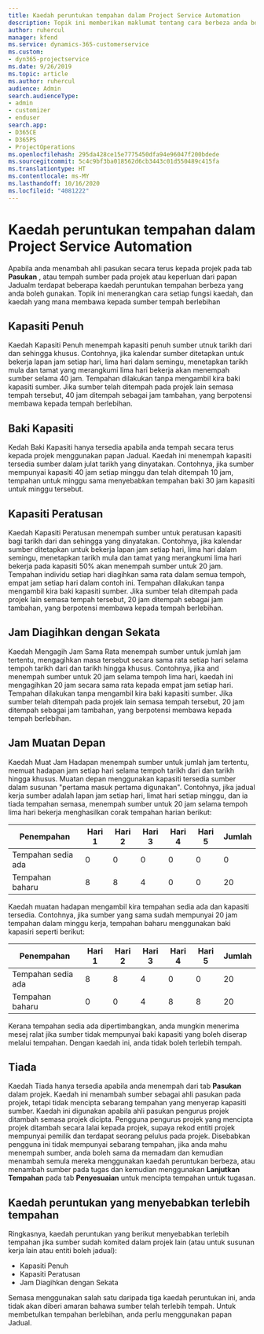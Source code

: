 ```yaml
---
title: Kaedah peruntukan tempahan dalam Project Service Automation
description: Topik ini memberikan maklumat tentang cara berbeza anda boleh tempah peruntukan.
author: ruhercul
manager: kfend
ms.service: dynamics-365-customerservice
ms.custom:
- dyn365-projectservice
ms.date: 9/26/2019
ms.topic: article
ms.author: ruhercul
audience: Admin
search.audienceType:
- admin
- customizer
- enduser
search.app:
- D365CE
- D365PS
- ProjectOperations
ms.openlocfilehash: 295da428ce15e7775450dfa94e96047f200bdede
ms.sourcegitcommit: 5c4c9bf3ba018562d6cb3443c01d550489c415fa
ms.translationtype: HT
ms.contentlocale: ms-MY
ms.lasthandoff: 10/16/2020
ms.locfileid: "4081222"
---
```

# <a name="booking-allocation-methods-in-project-service-automation"></a>Kaedah peruntukan tempahan dalam Project Service Automation

Apabila anda menambah ahli pasukan secara terus kepada projek pada tab **Pasukan** , atau tempah sumber pada projek atau keperluan dari papan Jadualm terdapat beberapa kaedah peruntukan tempahan berbeza yang anda boleh gunakan. Topik ini menerangkan cara setiap fungsi kaedah, dan kaedah yang mana membawa kepada sumber tempah berlebihan

## <a name="full-capacity"></a>Kapasiti Penuh 
Kaedah Kapasiti Penuh menempah kapasiti penuh sumber utnuk tarikh dari dan sehingga khusus. Contohnya, jika kalendar sumber ditetapkan untuk bekerja lapan jam setiap hari, lima hari dalam semingu, menetapkan tarikh mula dan tamat yang merangkumi lima hari bekerja akan menempah sumber selama 40 jam. Tempahan dilakukan tanpa mengambil kira baki kapasiti sumber. Jika sumber telah ditempah pada projek lain semasa tempah tersebut, 40 jam ditempah sebagai jam tambahan, yang berpotensi membawa kepada tempah berlebihan.

## <a name="remaining-capacity"></a>Baki Kapasiti
Kedah Baki Kapasiti hanya tersedia apabila anda tempah secara terus kepada projek menggunakan papan Jadual. Kaedah ini menempah kapasiti tersedia sumber dalam julat tarikh yang dinyatakan. Contohnya, jika sumber mempunyai kapasiti 40 jam setiap minggu dan telah ditempah 10 jam, tempahan untuk minggu sama menyebabkan tempahan baki 30 jam kapasiti untuk minggu tersebut.

## <a name="percentage-capacity"></a>Kapasiti Peratusan
Kaedah Kapasiti Peratusan menempah sumber untuk peratusan kapasiti bagi tarikh dari dan sehingga yang dinyatakan. Contohnya, jika kalendar sumber ditetapkan untuk bekerja lapan jam setiap hari, lima hari dalam semingu, menetapkan tarikh mula dan tamat yang merangkumi lima hari bekerja pada kapasiti 50% akan menempah sumber untuk 20 jam. Tempahan individu setiap hari diagihkan sama rata dalam semua tempoh, empat jam setiap hari dalam contoh ini. Tempahan dilakukan tanpa mengambil kira baki kapasiti sumber. Jika sumber telah ditempah pada projek lain semasa tempah tersebut, 20 jam ditempah sebagai jam tambahan, yang berpotensi membawa kepada tempah berlebihan.

## <a name="evenly-distribute-hours"></a>Jam Diagihkan dengan Sekata
Kaedah Mengagih Jam Sama Rata menempah sumber untuk jumlah jam tertentu, mengagihkan masa tersebut secara sama rata setiap hari selama tempoh tarikh dari dan tarikh hingga khusus. Contohnya, jika and menempah sumber untuk 20 jam selama tempoh lima hari, kaedah ini mengagihkan 20 jam secara sama rata kepada empat jam setiap hari. Tempahan dilakukan tanpa mengambil kira baki kapasiti sumber. Jika sumber telah ditempah pada projek lain semasa tempah tersebut, 20 jam ditempah sebagai jam tambahan, yang berpotensi membawa kepada tempah berlebihan.

## <a name="front-load-hours"></a>Jam Muatan Depan
Kaedah Muat Jam Hadapan menempah sumber untuk jumlah jam tertentu, memuat hadapan jam setiap hari selama tempoh tarikh dari dan tarikh hingga khusus. Muatan depan menggunakan kapasiti tersedia sumber dalam susunan "pertama masuk pertama digunakan". Contohnya, jika jadual kerja sumber adalah lapan jam setiap hari, limat hari setiap minggu, dan ia tiada tempahan semasa, menempah sumber untuk 20 jam selama tempoh lima hari bekerja menghasilkan corak tempahan harian berikut: 

|         Penempahan          |    Hari 1    |    Hari 2    |    Hari 3    |    Hari 4    |    Hari 5    |    Jumlah    |
|---------------------------|-------------|-------------|-------------|-------------|-------------|-------------|
|    Tempahan sedia ada    |    0        |    0        |    0        |    0        |    0        |    0        |
|    Tempahan baharu          |    8        |    8        |    4        |    0        |    0        |    20       |

Kaedah muatan hadapan mengambil kira tempahan sedia ada dan kapasiti tersedia. Contohnya, jika sumber yang sama sudah mempunyai 20 jam tempahan dalam minggu kerja, tempahan baharu menggunakan baki kapasiri seperti berikut:

|   Penempahan          | Hari 1 | Hari 2 | Hari 3 | Hari 4 | Hari 5 | Jumlah |
|---------------------|-------|-------|-------|-------|-------|-------|
| Tempahan sedia ada | 8     | 8     | 4     | 0     | 0     | 20    |
| Tempahan baharu       | 0     | 0     | 4     | 8     | 8     | 20    |

Kerana tempahan sedia ada dipertimbangkan, anda mungkin menerima mesej ralat jika sumber tidak mempunyai baki kapasiti yang boleh diserap melalui tempahan. Dengan kaedah ini, anda tidak boleh terlebih tempah.

## <a name="none"></a>Tiada
Kaedah Tiada hanya tersedia apabila anda menempah dari tab **Pasukan** dalam projek. Kaedah ini menambah sumber sebagai ahli pasukan pada projek, tetapi tidak mencipta sebarang tempahan yang menyerap kapasiti sumber. Kaedah ini digunakan apabila ahli pasukan pengurus projek ditambah semasa projek dicipta. Pengguna pengurus projek yang mencipta projek ditambah secara lalai kepada projek, supaya rekod entiti projek mempunyai pemilik dan terdapat seorang pelulus pada projek. Disebabkan pengguna ini tidak mempunyai sebarang tempahan, jika anda mahu menempah sumber, anda boleh sama da memadam dan kemudian menambah semula mereka menggunakan kaedah peruntukan berbeza, atau menambah sumber pada tugas dan kemudian menggunakan **Lanjutkan Tempahan** pada tab **Penyesuaian** untuk mencipta tempahan untuk tugasan.

## <a name="allocation-methods-that-lead-to-overbooking"></a>Kaedah peruntukan yang menyebabkan terlebih tempahan
Ringkasnya, kaedah peruntukan yang berikut menyebabkan terlebih tempahan jika sumber sudah komited dalam projek lain (atau untuk susunan kerja lain atau entiti boleh jadual):

- Kapasiti Penuh
- Kapasiti Peratusan
- Jam Diagihkan dengan Sekata

Semasa menggunakan salah satu daripada tiga kaedah peruntukan ini, anda tidak akan diberi amaran bahawa sumber telah terlebih tempah. Untuk membetulkan tempahan berlebihan, anda perlu menggunakan papan Jadual.
